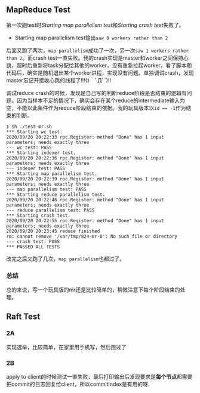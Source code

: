 ## MapReduce Test

第一次跑test时*Starting map parallelism test*和*Starting crash test*失败了。

* Starting map parallelism test输出`saw 0 workers rather than 2`

后面又跑了两次，`map parallelism`成功了一次，另一次`saw 1 workers rather than 2`。而crash test一直失败。我的crash实现是master和worker之间保持心跳，超时后重新将task分配给其他的worker，没有重新拉起worker，看了脚本和代码后，确实是随机退出某个worker进程，实现没有问题。单独调试crash，发现master忘记开接收心跳的线程了!!!(ｷ｀ﾟДﾟ´)!!

调试reduce crash的时候，发现是自己写的判断reduce阶段是否结束的逻辑有问题。因为当样本不足的情况下，确实会存在某个reduce的intermediate输入为空，不能以此条件作为reduce阶段结束的依据。我的玩具版本以`id == -1`作为结束的判断。

```
❯ sh ./test-mr.sh
*** Starting wc test.
2020/09/20 20:22:33 rpc.Register: method "Done" has 1 input parameters; needs exactly three
--- wc test: PASS
*** Starting indexer test.
2020/09/20 20:22:36 rpc.Register: method "Done" has 1 input parameters; needs exactly three
--- indexer test: PASS
*** Starting map parallelism test.
2020/09/20 20:22:39 rpc.Register: method "Done" has 1 input parameters; needs exactly three
--- map parallelism test: PASS
*** Starting reduce parallelism test.
2020/09/20 20:22:46 rpc.Register: method "Done" has 1 input parameters; needs exactly three
--- reduce parallelism test: PASS
*** Starting crash test.
2020/09/20 20:22:55 rpc.Register: method "Done" has 1 input parameters; needs exactly three
2020/09/20 20:23:45 reduce finished
rm: cannot remove '/var/tmp/824-mr-0': No such file or directory
--- crash test: PASS
*** PASSED ALL TESTS
```

改完之后又跑了几次，`map parallelism`也都过了。

### 总结

总的来说，写一个玩具版的mr还是比较简单的，稍微注意下每个阶段结束的处理。

## Raft Test

### 2A

实现选举，比较简单，在家里用手机写，然后跑过了

### 2B

apply to client的时候测试一直失败，最后打印输出后发现要求是**每个节点**都需要把commit的日志回复给client，所以commitIndex是有用的呀.
